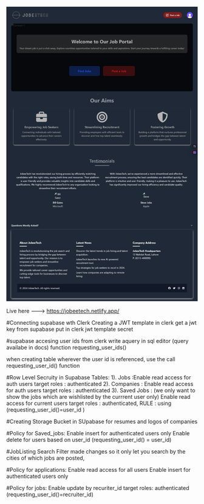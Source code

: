 ![alt text](Website.png)

Live here ---> https://jobeetech.netlify.app/

#Connecting supabase wth Clerk
Creating a JWT template in clerk
get a jwt key from supabase
put in clerk jwt template secret

#supabase accesing user ids from clerk
write aquery in sql editor (query availabe in docs)
function requesting_user_ids()

when creating table wherever the user id is referenced, use the call requesting_user_id() function

#Row Level Secruity in Supabase Tables:
1). Jobs :Enable read access for auth users target roles : authenticated
2). Companies : Enable read access for auth users target roles : authenticated
3). Saved Jobs : (we only want to show the jobs which are wishlisted by the currrent user only)
Enable read access for current users target roles : authenticated, RULE : using (requesting_user_id()=user_id )

#Creating Storage Bucket in SUpabase for resumes and logos of companies

#Policy for Saved_jobs:
Enable insert for authenticated users only
Enable delete for users based on user_id (requesting_user_id() = user_id)

#JobListing Search Filter
made changes so it only let you search by the cities of which jobs are posted,

#Policy for applications:
Enable read access for all users
Enable insert for authenticated users only

#Policy for jobs:
Enable update by recuriter_id
target roles: authenticated
(requesting_user_id()=recruiter_id)
